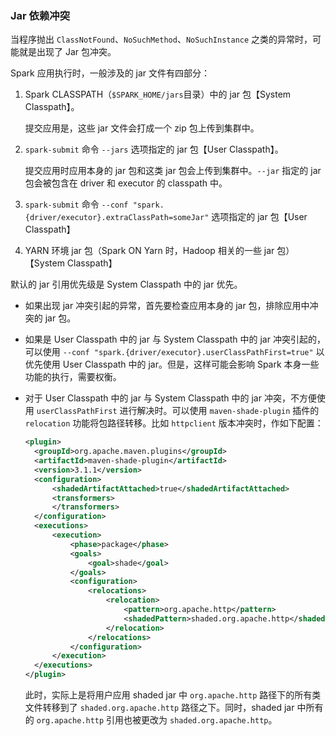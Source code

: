 ### Jar 依赖冲突

当程序抛出 `ClassNotFound`、`NoSuchMethod`、`NoSuchInstance` 之类的异常时，可能就是出现了 Jar 包冲突。

Spark 应用执行时，一般涉及的 jar 文件有四部分：

1. Spark CLASSPATH（`$SPARK_HOME/jars`目录）中的 jar 包【System Classpath】。

   提交应用是，这些 jar 文件会打成一个 zip 包上传到集群中。

2. `spark-submit` 命令 `--jars` 选项指定的 jar 包【User Classpath】。

   提交应用时应用本身的 jar 包和这类 jar 包会上传到集群中。`--jar` 指定的 jar 包会被包含在 driver 和 executor 的 classpath 中。

3. `spark-submit` 命令 `--conf "spark.{driver/executor}.extraClassPath=someJar"` 选项指定的 jar 包【User Classpath】

4. YARN 环境 jar 包（Spark ON Yarn 时，Hadoop 相关的一些 jar 包）【System Classpath】

默认的 jar 引用优先级是 System Classpath 中的 jar 优先。

- 如果出现 jar 冲突引起的异常，首先要检查应用本身的 jar 包，排除应用中冲突的 jar 包。

- 如果是 User Classpath 中的 jar 与 System Classpath 中的 jar 冲突引起的，可以使用 `--conf "spark.{driver/executor}.userClassPathFirst=true"` 以优先使用 User Classpath 中的 jar。但是，这样可能会影响 Spark 本身一些功能的执行，需要权衡。

- 对于 User Classpath 中的 jar 与 System Classpath 中的 jar 冲突，不方便使用 `userClassPathFirst` 进行解决时。可以使用 `maven-shade-plugin` 插件的 `relocation` 功能将包路径转移。比如 `httpclient` 版本冲突时，作如下配置：

  ```xml
  <plugin>
  	<groupId>org.apache.maven.plugins</groupId>
  	<artifactId>maven-shade-plugin</artifactId>
  	<version>3.1.1</version>
  	<configuration>
  		<shadedArtifactAttached>true</shadedArtifactAttached>
  		<transformers>
  		</transformers>
  	</configuration>
  	<executions>
  		<execution>
  			<phase>package</phase>
  			<goals>
  				<goal>shade</goal>
  			</goals>
  			<configuration>
  				<relocations>
  					<relocation>
  						<pattern>org.apache.http</pattern>
  						<shadedPattern>shaded.org.apache.http</shadedPattern>
  					</relocation>
  				</relocations>
  			</configuration>
  		</execution>
  	</executions>
  </plugin>
  ```

  此时，实际上是将用户应用 shaded jar 中 `org.apache.http` 路径下的所有类文件转移到了 `shaded.org.apache.http` 路径之下。同时，shaded jar 中所有的 `org.apache.http` 引用也被更改为 `shaded.org.apache.http`。